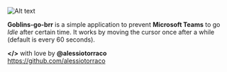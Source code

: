 ![Alt text](https://i.ibb.co/FxRTzyC/Sneaky-Goblins.jpg "Sneaky Goblins")

**Goblins-go-brr** is a simple application to prevent **Microsoft Teams** to go *Idle* after certain time. It works by moving the cursor once after a while (default is every 60 seconds).

**</>** with love by **@alessiotorraco**\
https://github.com/alessiotorraco
